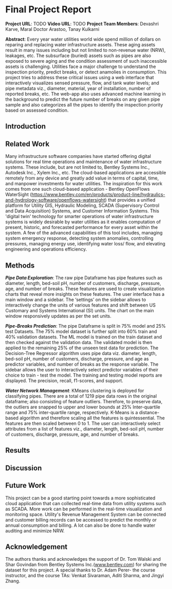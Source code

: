 # Final Project Report

**Project URL**: TODO
**Video URL**: TODO
**Project Team Members**: Devashri Karve, Maral Doctor Arastoo, Tanay Kulkarni

**Abstract**: 
Every year water utilities world wide spend million of dollars on reparing and replacing water infrastructure assets. These aging assets result in many issues including but not limited to non-revenue water (NRW), leakages, etc. The subsurface (buried) assets such as pipes are also exposed to severe aging and the condition assessment of such inaccessible assets is challenging. Utilities face a major challenge to understand the inspection priority, predict breaks, or detect anamolies in consumption. This project tries to address these critical issues using a web interface that interactively visualizes sensed pressure, flow, and tank water levels; and pipe metadata viz., diameter, material, year of installation, number of reported breaks, etc. The web-app also uses advanced machine learning in the background to predict the future number of breaks on any given pipe sample and also categorizes all the pipes to identify the inspection priority based on assessed condition.

## Introduction

## Related Work
Many infrastructure software companies have started offering digital solutions for real time operations and maintenance of water infrastructure systems. These include, but are not limited to, Bentley Systems Inc., Autodesk Inc., Xylem Inc., etc. The cloud-based applications are accessible remotely from any device and greatly add value in terms of capital, time, and manpower investments for water utilities. The inspiration for this work comes from one such cloud-based application - Bentley OpenFlows WaterSight (https://www.bentley.com/en/products/product-line/hydraulics-and-hydrology-software/openflows-watersight) that provides a unified platform for Utility GIS, Hydraulic Modeling, SCADA (Supervisory Control and Data Acquisition) Systems, and Customer Information Systems. This 'digital twin' technology for smarter operations of water infrastructure systems is widely desirable by water utilities as it enables computation of present, historic, and forecasted performance for every asset within the system. A few of the advanced capabilities of this tool includes, managing system emergency response, detecting system anomalies, controlling pressures, managing energy use, identifying water loss/ flow, and elevating engineering and operations efficiency. 


## Methods
***Pipe Data Exploration***:
The raw pipe Dataframe has pipe features such as diameter, length, bed-soil pH, number of customers, discharge, pressure, age, and number of breaks. These features are used to create visualization charts that reveal more insights on these features. The user interface has a main window and a sidebar. The ‘settings’ on the sidebar allows to interactively change the units of various features and shift between US Customary and Systems International (SI) units. The chart on the main window responsively updates as per the set units.

***Pipe-Breaks Prediction***:
The pipe Dataframe is split in 75% model and 25% test Datasets. The 75% model dataset is further split into 60% train and 40% validation datasets. The ML model is trained on the train dataset and then checked against the validation data. The validated model is then applied to the remaining 25% of the unseen test data for prediction. The Decision-Tree Regressor algorithm uses pipe data viz. diameter, length, bed-soil pH, number of customers, discharge, pressure, and age as predictor variables, and number of breaks as the response variable.
The sidebar allows the user to interactively select predictor variables of their choice to train - test the model. The training and testing model reports are displayed. The precision, recall, f1-scores, and support. 

***Water Network Management***:
KMeans clustering is deployed for classifying pipes. There are a total of 1219 pipe data rows in the original dataframe; also consisting of feature outliers. Therefore, to preserve data, the outliers are snapped to upper and lower bounds at 25% Inter-quartile range and 75% inter-quartile range, respectively. K-Means is a distance-based algorithm and therefore scaling all the features is quintessential. The features are then scaled between 0 to 1. The user can interactively select attributes from a list of features viz., diameter, length, bed-soil pH, number of customers, discharge, pressure, age, and number of breaks. 


## Results

## Discussion

## Future Work
This project can be a good starting point towards a more sophisticated cloud application that can collected real-time data from utility systems such as SCADA. More work can be performed in the real-time visualization and monitoring space. Utility's Revenue Management System can be connected and customer billing records can be accessed to predict the monthly or annual consumption and billing. A lot can also be done to handle water auditing and minimize NRW.

## Acknowledgement
The authors thanks and acknowledges the support of Dr. Tom Walski and Shar Govindan from Bentley Systems Inc.(www.bentley.com) for sharing the dataset for this project. A special thanks to Dr. Adam Perer- the course instructor, and the course TAs: Venkat Sivaraman, Aditi Sharma, and Jingyi Zhang.

